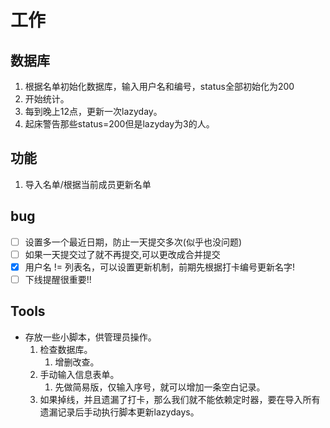 # 工作
## 数据库
1. 根据名单初始化数据库，输入用户名和编号，status全部初始化为200
2. 开始统计。
3. 每到晚上12点，更新一次lazyday。
4. 起床警告那些status=200但是lazyday为3的人。

## 功能
1. 导入名单/根据当前成员更新名单

## bug
- [ ] 设置多一个最近日期，防止一天提交多次(似乎也没问题)
- [ ] 如果一天提交过了就不再提交,可以更改成合并提交  
- [x] 用户名 != 列表名，可以设置更新机制，前期先根据打卡编号更新名字!
- [ ] 下线提醒很重要!!

## Tools
* 存放一些小脚本，供管理员操作。
  1. 检查数据库。
     1. 增删改查。
  2. 手动输入信息表单。
     1. 先做简易版，仅输入序号，就可以增加一条空白记录。
  3. 如果掉线，并且遗漏了打卡，那么我们就不能依赖定时器，要在导入所有遗漏记录后手动执行脚本更新lazydays。


